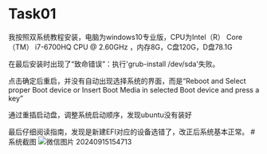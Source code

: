 # Task01
我按照双系统教程安装，电脑为windows10专业版，CPU为Intel（R） Core（TM） i7-6700HQ CPU @ 2.60GHz ，内存8G，C盘120G，D盘78.1G 

在最后安装时出现了“致命错误”：执行'grub-install /dev/sda'失败。 

点击确定后重启，并没有自动出现选择系统的界面，而是“Reboot and Select proper Boot device or Insert Boot Media in selected Boot device and press a key” 

通过重插启动盘，调整系统启动顺序，发现ubuntu没有装好 

最后仔细阅读指南，发现是新建EFI对应的设备选错了，改正后系统基本正常。
#系统截图
![微信图片 20240915154713](https://imgur.la/images/2024/09/15/_20240915154713.jpg)
